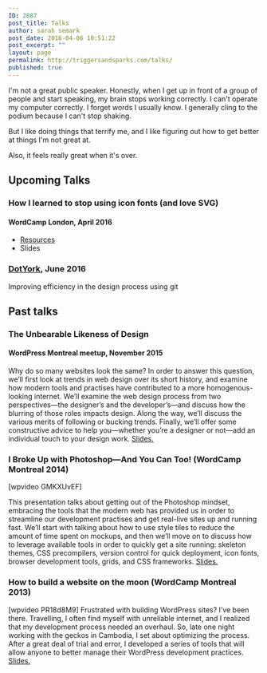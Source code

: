 ```yaml
---
ID: 2887
post_title: Talks
author: sarah semark
post_date: 2016-04-06 10:51:22
post_excerpt: ""
layout: page
permalink: http://triggersandsparks.com/talks/
published: true
---
```

<p class="cap">I'm not a great public speaker. Honestly, when I get up in front of a group of people and start speaking, my brain stops working correctly. I can't operate my computer correctly. I forget words I usually know. I generally cling to the podium because I can't stop shaking.</p>

But I like doing things that terrify me, and I like figuring out how to get better at things I'm not great at.

Also, it feels really great when it's over.

<h2>Upcoming Talks</h2>

<h3>How I learned to stop using icon fonts (and love SVG)</h3>

<h4>WordCamp London, April 2016</h4>

<ul>
    <li><a href="http://triggersandsparks.com/talks/i-learned-stop-using-icon-fonts-love-svg/">Resources</a></li>
    <li>Slides</li>
</ul>

<h3><a href="http://dotyork.com/2016/">DotYork</a>, June 2016</h3>

Improving efficiency in the design process using git

<h2>Past talks</h2>

<h3>The Unbearable Likeness of Design</h3>

<h4>WordPress Montreal meetup, November 2015</h4>

Why do so many websites look the same? In order to answer this question, we’ll first look at trends in web design over its short history, and examine how modern tools and practises have contributed to a more homogenous-looking internet. We’ll examine the web design process from two perspectives—the designer’s and the developer’s—and discuss how the blurring of those roles impacts design. Along the way, we’ll discuss the various merits of following or bucking trends. Finally, we’ll offer some constructive advice to help you—whether you’re a designer or not—add an individual touch to your design work. <a href="http://www.slideshare.net/sarahmonster/the-unbearable-likeness-of-web-design">Slides.</a>

<h3>I Broke Up with Photoshop—And You Can Too! (WordCamp Montreal 2014)</h3>

[wpvideo GMKXUvEF]

This presentation talks about getting out of the Photoshop mindset, embracing the tools that the modern web has provided us in order to streamline our development practises and get real-live sites up and running fast. We’ll start with talking about how to use style tiles to reduce the amount of time spent on mockups, and then we’ll move on to discuss how to leverage available tools in order to quickly get a site running: skeleton themes, CSS precompilers, version control for quick deployment, icon fonts, browser development tools, grids, and CSS frameworks. <a href="/slides/photoshop">Slides.</a>

<h3>How to build a website on the moon (WordCamp Montreal 2013)</h3>

[wpvideo PR18d8M9]
Frustrated with building WordPress sites? I’ve been there. Travelling, I often find myself with unreliable internet, and I realized that my development process needed an overhaul. So, late one night working with the geckos in Cambodia, I set about optimizing the process. After a great deal of trial and error, I developed a series of tools that will allow anyone to better manage their WordPress development practices. <a href="/slides/moon">Slides.</a>